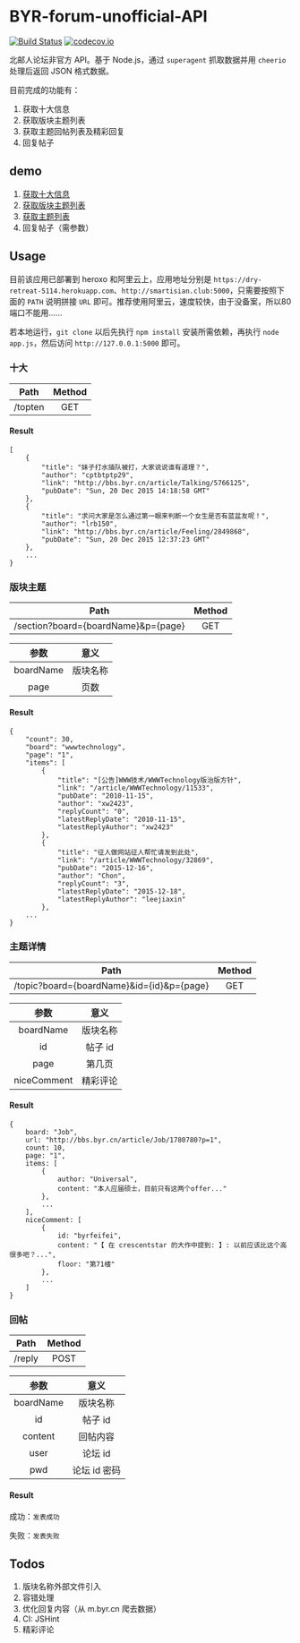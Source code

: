 # BYR-forum-unofficial-API

[![Build Status](https://travis-ci.org/byr-gdp/byr-bbs-unofficial-api.svg?branch=master)](https://travis-ci.org/byr-gdp/byr-bbs-unofficial-api)
[![codecov.io](https://codecov.io/github/byr-gdp/byr-bbs-unofficial-api/coverage.svg?branch=master)](https://codecov.io/github/byr-gdp/byr-bbs-unofficial-api?branch=master)

北邮人论坛非官方 API。基于 Node.js，通过 `superagent` 抓取数据并用 `cheerio` 处理后返回 JSON 格式数据。

目前完成的功能有：

1. 获取十大信息
2. 获取版块主题列表
3. 获取主题回帖列表及精彩回复
4. 回复帖子


## demo

1. [获取十大信息](https://dry-retreat-5114.herokuapp.com/topten)
2. [获取版块主题列表](https://dry-retreat-5114.herokuapp.com/section?board=wwwtechnology&p=1)
3. [获取主题列表](https://dry-retreat-5114.herokuapp.com/topic?board=wwwtechnology&id=32932&p=1)
4. 回复帖子（需参数）

## Usage

目前该应用已部署到 heroxo 和阿里云上，应用地址分别是 `https://dry-retreat-5114.herokuapp.com`、`http://smartisian.club:5000`，只需要按照下面的 `PATH` 说明拼接 `URL` 即可。推荐使用阿里云，速度较快，由于没备案，所以80端口不能用......

若本地运行，`git clone` 以后先执行 `npm install` 安装所需依赖，再执行 `node app.js`，然后访问 `http://127.0.0.1:5000` 即可。


### 十大

| Path | Method |
| :---:|:------:|
| /topten | GET |

#### Result


	[
		{
			"title": "妹子打水插队被打，大家说说谁有道理？",
			"author": "cptbtptp29",
			"link": "http://bbs.byr.cn/article/Talking/5766125",
			"pubDate": "Sun, 20 Dec 2015 14:18:58 GMT"
		},
		{
			"title": "求问大家是怎么通过第一眼来判断一个女生是否有蓝盆友呢！",
			"author": "lrb150",
			"link": "http://bbs.byr.cn/article/Feeling/2849868",
			"pubDate": "Sun, 20 Dec 2015 12:37:23 GMT"
		},
		...
	}

### 版块主题

| Path | Method |
| :---:|:------:|
| /section?board={boardName}&p={page} | GET |

| 参数 | 意义 |
| :---: | :---: |
| boardName| 版块名称 |
| page | 页数 |

#### Result

	{
		"count": 30,
		"board": "wwwtechnology",
		"page": "1",
		"items": [
			{
				"title": "[公告]WWW技术/WWWTechnology版治版方针",
				"link": "/article/WWWTechnology/11533",
				"pubDate": "2010-11-15",
				"author": "xw2423",
				"replyCount": "0",
				"latestReplyDate": "2010-11-15",
				"latestReplyAuthor": "xw2423"
			},
			{
				"title": "征人做网站征人帮忙请发到此处",
				"link": "/article/WWWTechnology/32869",
				"pubDate": "2015-12-16",
				"author": "Chon",
				"replyCount": "3",
				"latestReplyDate": "2015-12-18",
				"latestReplyAuthor": "leejiaxin"
			},
		...
	}

### 主题详情

| Path | Method |
| :---:|:------:|
| /topic?board={boardName}&id={id}&p={page} | GET |

| 参数 | 意义 |
| :---: | :---: |
| boardName| 版块名称 |
| id | 帖子 id |
| page | 第几页 |
| niceComment | 精彩评论 |

#### Result

	{
		board: "Job",
		url: "http://bbs.byr.cn/article/Job/1780780?p=1",
		count: 10,
		page: "1",
		items: [
			{
				author: "Universal",
				content: "本人应届硕士，目前只有这两个offer..."
			},
			...
		],
		niceComment: [
			{
				id: "byrfeifei",
				content: "【 在 crescentstar 的大作中提到: 】: 以前应该比这个高很多吧？...",
				floor: "第71楼"
			},
			...
		]
	}


### 回帖

| Path | Method |
| :---:|:------:|
| /reply | POST |

| 参数 | 意义 |
| :---: | :---: |
| boardName| 版块名称 |
| id | 帖子 id |
| content | 回帖内容 |
| user | 论坛 id |
| pwd | 论坛 id 密码 |

#### Result

成功：`发表成功`

失败：`发表失败`


## Todos

1. 版块名称外部文件引入
2. 容错处理
3. 优化回复内容（从 m.byr.cn 爬去数据）
4. CI: JSHint
5. 精彩评论
